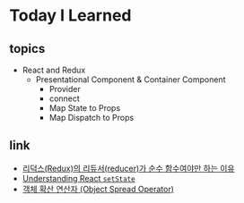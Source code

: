 # Today I Learned  
## topics  
  - React and Redux  
    - Presentational Component & Container Component
      - Provider  
      - connect  
      - Map State to Props  
      - Map Dispatch to Props  

## link  
  - [리덕스(Redux)의 리듀서(reducer)가 순수 함수여야만 하는 이유](https://www.vobour.com/%EB%A6%AC%EB%8D%95%EC%8A%A4-redux-%EC%9D%98-%EB%A6%AC%EB%93%80%EC%84%9C-reducer-%EA%B0%80-%EC%88%9C%EC%88%98-%ED%95%A8%EC%88%98%EC%97%AC%EC%95%BC%EB%A7%8C-%ED%95%98%EB%8A%94-%EC%9D%B4%EC%9C%A0)  
  - [Understanding React `setState`](https://css-tricks.com/understanding-react-setstate/)  
  - [객체 확산 연산자 (Object Spread Operator)](https://dobbit.github.io/redux/recipes/UsingObjectSpreadOperator.html)
